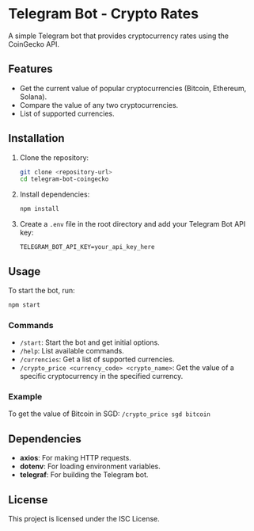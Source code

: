 # Telegram Bot - Crypto Rates

A simple Telegram bot that provides cryptocurrency rates using the CoinGecko API.

## Features

- Get the current value of popular cryptocurrencies (Bitcoin, Ethereum, Solana).
- Compare the value of any two cryptocurrencies.
- List of supported currencies.

## Installation

1. Clone the repository:
   ```bash
   git clone <repository-url>
   cd telegram-bot-coingecko
   ```

2. Install dependencies:
   ```bash
   npm install
   ```

3. Create a `.env` file in the root directory and add your Telegram Bot API key:
   ```plaintext
   TELEGRAM_BOT_API_KEY=your_api_key_here
   ```

## Usage

To start the bot, run:
   ```bash
   npm start
   ```


### Commands

- `/start`: Start the bot and get initial options.
- `/help`: List available commands.
- `/currencies`: Get a list of supported currencies.
- `/crypto_price <currency_code> <crypto_name>`: Get the value of a specific cryptocurrency in the specified currency.

### Example

To get the value of Bitcoin in SGD: `/crypto_price sgd bitcoin`


## Dependencies

- **axios**: For making HTTP requests.
- **dotenv**: For loading environment variables.
- **telegraf**: For building the Telegram bot.

## License

This project is licensed under the ISC License.